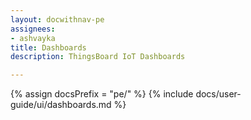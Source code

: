 ```yaml
---
layout: docwithnav-pe
assignees:
- ashvayka
title: Dashboards
description: ThingsBoard IoT Dashboards

---
```


{% assign docsPrefix = "pe/" %}
{% include docs/user-guide/ui/dashboards.md %}
